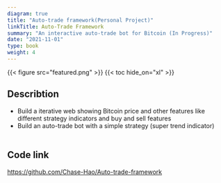 ```yaml
---
diagram: true
title: "Auto-trade framework(Personal Project)"
linkTitle: Auto-Trade Framework
summary: "An interactive auto-trade bot for Bitcoin (In Progress)"
date: "2021-11-01"
type: book
weight: 4
---
```

{{< figure src="featured.png" >}}
{{< toc hide_on="xl" >}}
## Describtion
- Build a iterative web showing Bitcoin price and other features like different strategy indicators and buy and sell features
- Build an auto-trade bot with a simple strategy (super trend indicator)
<br></br>
## Code link

<u>https://github.com/Chase-Hao/Auto-trade-framework</u>
<br></br>